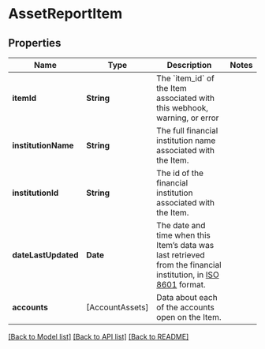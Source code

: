 # AssetReportItem

## Properties
Name | Type | Description | Notes
------------ | ------------- | ------------- | -------------
**itemId** | **String** | The &#x60;item_id&#x60; of the Item associated with this webhook, warning, or error | 
**institutionName** | **String** | The full financial institution name associated with the Item. | 
**institutionId** | **String** | The id of the financial institution associated with the Item. | 
**dateLastUpdated** | **Date** | The date and time when this Item’s data was last retrieved from the financial institution, in [ISO 8601](https://wikipedia.org/wiki/ISO_8601) format. | 
**accounts** | [AccountAssets] | Data about each of the accounts open on the Item. | 

[[Back to Model list]](../README.md#documentation-for-models) [[Back to API list]](../README.md#documentation-for-api-endpoints) [[Back to README]](../README.md)


